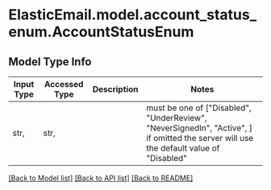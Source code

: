 # ElasticEmail.model.account_status_enum.AccountStatusEnum

## Model Type Info
Input Type | Accessed Type | Description | Notes
------------ | ------------- | ------------- | -------------
str,  | str,  |  | must be one of ["Disabled", "UnderReview", "NeverSignedIn", "Active", ] if omitted the server will use the default value of "Disabled"

[[Back to Model list]](../../README.md#documentation-for-models) [[Back to API list]](../../README.md#documentation-for-api-endpoints) [[Back to README]](../../README.md)

